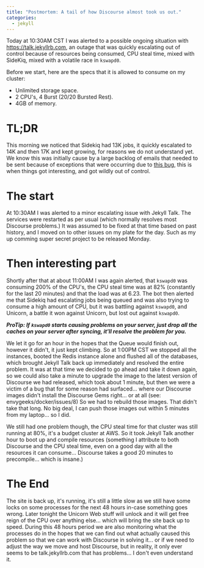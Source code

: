 ```yaml
---
title: "Postmortem: A tail of how Discourse almost took us out."
categories:
  - jekyll
---
```


Today at 10:30AM CST I was alerted to a possible ongoing situation with https://talk.jekyllrb.com, an outage that was quickly escalating out of control because of resources being consumed, CPU steal time, mixed with SideKiq, mixed with a volatile race in `kswapd0`.

Before we start, here are the specs that it is allowed to consume on my cluster:

- Unlimited storage space.
- 2 CPU's, 4 Burst (20/20 Bursted Rest).
- 4GB of memory.

# TL;DR

This morning we noticed that Sidekiq had 13K jobs, it quickly escalated to 14K and then 17K and kept growing, for reasons we do not understand yet.  We know this was initially cause by a large backlog of emails that needed to be sent because of exceptions that were occurring due to [this bug](https://meta.discourse.org/t/sidekiq-email-error-no-implicit-conversion-of-nil-into-string/40419), this is when things got interesting, and got wildly out of control.

# The start

At 10:30AM I was alerted to a minor escalating issue with Jekyll Talk.  The services were restarted as per usual (which normally resolves most Discourse problems.)  It was assumed to be fixed at that time based on past history, and I moved on to other issues on my plate for the day.  Such as my up comming super secret project to be released Monday.

# Then interesting part

Shortly after that at about 11:00AM I was again alerted, that `kswapd0` was consuming 200% of the CPU's, the CPU steal time was at 82% (constantly for the last 20 minutes) and that the load was at 6.23.  The bot then alerted me that Sidekiq had escalating jobs being queued and was also trying to consume a high amount of CPU, but it was battling against `kswapd0`, and Unicorn, a battle it won against Unicorn, but lost out against `kswapd0`.

***ProTip: If `kswapd0` starts causing problems on your server, just drop all the caches on your server after syncing, it'll resolve the problem for you.***

We let it go for an hour in the hopes that the Queue would finish out, however it didn't, it just kept climbing.  So at 1:00PM CST we stopped all the instances, booted the Redis instance alone and flushed all of the databases, which brought Jekyll Talk back up immediately and resolved the entire problem. It was at that time we decided to go ahead and take it down again, so we could also take a minute to upgrade the image to the latest version of Discourse we had released, which took about 1 minute, but then we were a victim of a bug that for some reason had surfaced... where our Discourse images didn't install the Discourse Gems right... or at all (see: envygeeks/docker/issues/8) So we had to rebuild those images. That didn't take that long.  No big deal, I can push those images out within 5 minutes from my laptop... so I did.

We still had one problem though, the CPU steal time for that cluster was still running at 80%, it's a budget cluster at AWS.  So it took Jekyll Talk another hour to boot up and compile resources (something I attribute to both Discourse and the CPU steal time, even on a good day with all the resources it can consume... Discourse takes a good 20 minutes to precompile... which is insane.)

# The End

The site is back up, it's running, it's still a little slow as we still have some locks on some processes for the next 48 hours in-case something goes wrong. Later tonight the Unicorn Web stuff will unlock and it will get free reign of the CPU over anything else... which will bring the site back up to speed.  During this 48 hours period we are also monitoring what the processes do in the hopes that we can find out what actually caused this problem so that we can work with Discourse in solving it... or if we need to adjust the way we move and host Discourse, but in reality, it only ever seems to be talk.jekyllrb.com that has problems... I don't even understand it.
